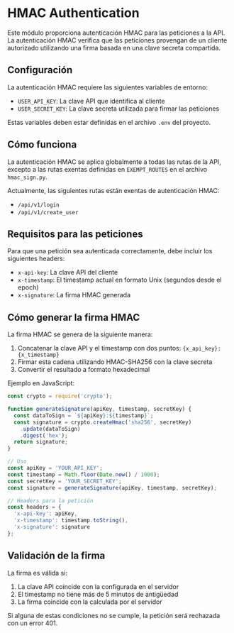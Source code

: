 # HMAC Authentication

Este módulo proporciona autenticación HMAC para las peticiones a la API. La autenticación HMAC verifica que las peticiones provengan de un cliente autorizado utilizando una firma basada en una clave secreta compartida.

## Configuración

La autenticación HMAC requiere las siguientes variables de entorno:

- `USER_API_KEY`: La clave API que identifica al cliente
- `USER_SECRET_KEY`: La clave secreta utilizada para firmar las peticiones

Estas variables deben estar definidas en el archivo `.env` del proyecto.

## Cómo funciona

La autenticación HMAC se aplica globalmente a todas las rutas de la API, excepto a las rutas exentas definidas en `EXEMPT_ROUTES` en el archivo `hmac_sign.py`.

Actualmente, las siguientes rutas están exentas de autenticación HMAC:
- `/api/v1/login`
- `/api/v1/create_user`

## Requisitos para las peticiones

Para que una petición sea autenticada correctamente, debe incluir los siguientes headers:

- `x-api-key`: La clave API del cliente
- `x-timestamp`: El timestamp actual en formato Unix (segundos desde el epoch)
- `x-signature`: La firma HMAC generada

## Cómo generar la firma HMAC

La firma HMAC se genera de la siguiente manera:

1. Concatenar la clave API y el timestamp con dos puntos: `{x_api_key}:{x_timestamp}`
2. Firmar esta cadena utilizando HMAC-SHA256 con la clave secreta
3. Convertir el resultado a formato hexadecimal

Ejemplo en JavaScript:
```javascript
const crypto = require('crypto');

function generateSignature(apiKey, timestamp, secretKey) {
  const dataToSign = `${apiKey}:${timestamp}`;
  const signature = crypto.createHmac('sha256', secretKey)
    .update(dataToSign)
    .digest('hex');
  return signature;
}

// Uso
const apiKey = 'YOUR_API_KEY';
const timestamp = Math.floor(Date.now() / 1000);
const secretKey = 'YOUR_SECRET_KEY';
const signature = generateSignature(apiKey, timestamp, secretKey);

// Headers para la petición
const headers = {
  'x-api-key': apiKey,
  'x-timestamp': timestamp.toString(),
  'x-signature': signature
};
```

## Validación de la firma

La firma es válida si:
1. La clave API coincide con la configurada en el servidor
2. El timestamp no tiene más de 5 minutos de antigüedad
3. La firma coincide con la calculada por el servidor

Si alguna de estas condiciones no se cumple, la petición será rechazada con un error 401.